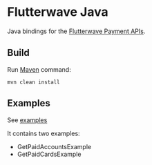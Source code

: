 # Flutterwave Java

Java bindings for the [Flutterwave Payment APIs](http://docs.flutterwave.com/).

## Build

Run [Maven](https://maven.apache.org/) command: 

```
mvn clean install
```

## Examples
See [examples](./src/main/java/com/flutterwave/examples) 

It contains two examples:
* GetPaidAccountsExample 
* GetPaidCardsExample

